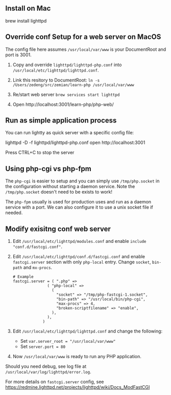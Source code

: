 ## Install on Mac

  brew install lighttpd

## Override conf Setup for a web server on MacOS

The config file here assumes `/usr/local/var/www` is your DocumentRoot and port is 3001.

1. Copy and override `lighttpd/lighttpd-php.conf` into `/usr/local/etc/lighttpd/lighttpd.conf`.

2. Link this resitory to DocumentRoot: `ln -s /Users/zedeng/src/zemian/learn-php /usr/local/var/www`

3. Re/start web server `brew services start lighttpd`

3. Open http://localhost:3001/learn-php/php-web/

## Run as simple application process

You can run lightty as quick server with a specific config file:

  lighttpd -D -f lighttpd/lighttpd-php.conf
  open http://localhost:3001

Press CTRL+C to stop the server

## Using php-cgi vs php-fpm

The `php-cgi` is easier to setup and you can simply use `/tmp/php.socket` in the configuration without starting a daemon service. Note the `/tmp/php.socket` doesn't need to be exists to work!


The `php-fpm` usually is used for production uses and run as a daemon service with a port. We can also configure it to use a unix socket file if needed.

## Modify exisitng conf web server

1. Edit `/usr/local/etc/lighttpd/modules.conf` and enable `include "conf.d/fastcgi.conf"`.

2. Edit `/usr/local/etc/lighttpd/conf.d/fastcgi.conf` and enable `fastcgi.server` section with only `php-local` entry. Change `socket`, `bin-path` and `mx-procs`.
	
	```
	# Example
	fastcgi.server = ( ".php" =>
                   ( "php-local" =>
                     (
                       "socket" => "/tmp/php-fastcgi-1.socket",
                       "bin-path" => "/usr/local/bin/php-cgi",
                       "max-procs" => 4,
                       "broken-scriptfilename" => "enable",
                     ),
                   ),
                 )
	```

3. Edit `/usr/local/etc/lighttpd/lighttpd.conf` and change the following:

	* Set `var.server_root = "/usr/local/var/www"`
	* Set `server.port = 80`

4. Now `/usr/local/var/www` is ready to run any PHP application.

Should you need debug, see log file at `/usr/local/var/log/lighttpd/error.log`.

For more details on `fastcgi.server` config, see https://redmine.lighttpd.net/projects/lighttpd/wiki/Docs_ModFastCGI
